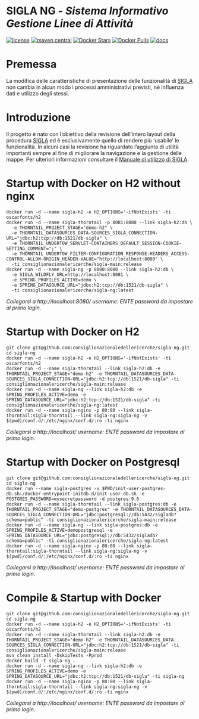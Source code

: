 # SIGLA NG - _Sistema Informativo Gestione Linee di Attività_

[![license](https://img.shields.io/badge/License-AGPL%20v3-blue.svg)](LICENSE)
[![maven central](https://img.shields.io/maven-central/v/it.cnr.si.sigla/sigla-ng.svg?style=flat)](https://mvnrepository.com/artifact/it.cnr.si.sigla/sigla-ng)
[![Docker Stars](https://img.shields.io/docker/stars/consiglionazionalericerche/sigla-ng.svg)](https://hub.docker.com/r/consiglionazionalericerche/sigla-ng/)
[![Docker Pulls](https://img.shields.io/docker/pulls/consiglionazionalericerche/sigla-ng.svg)](https://hub.docker.com/r/consiglionazionalericerche/sigla-ng/)
[![docs](https://img.shields.io/travis/consiglionazionaledellericerche/sigla-main.svg?label=docs)](https://consiglionazionaledellericerche.github.io/sigla-main)

# Premessa

La modifica delle caratteristiche di presentazione delle funzionalità di [SIGLA](https://github.com/consiglionazionaledellericerche/sigla-main) 
non cambia in alcun modo i processi amministrativi previsti, né influenza dati e utilizzo degli stessi.

# Introduzione

Il progetto è nato con l’obiettivo della revisione dell’intero layout della procedura [SIGLA](https://github.com/consiglionazionaledellericerche/sigla-main) 
ed è esclusivamente quello di rendere più ‘usabile’ le funzionalità. In alcuni casi la revisione ha riguardato l’aggiunta di utilità importanti sempre al fine di migliorare la navigazione e la gestione delle mappe.
Per ulteriori informazioni consultare il [Manuale di utilizzo di SIGLA](https://consiglionazionaledellericerche.github.io/sigla-main/nuovo_layout.html).             

# Startup with Docker on H2 without nginx
```shell script
docker run -d --name sigla-h2 -e H2_OPTIONS='-ifNotExists' -ti oscarfonts/h2
docker run -d --name sigla-thorntail -p 8081:8080 --link sigla-h2:db \
  -e THORNTAIL_PROJECT_STAGE="demo-h2" \
  -e THORNTAIL_DATASOURCES_DATA-SOURCES_SIGLA_CONNECTION-URL="jdbc:h2:tcp://db:1521/db-sigla" \
  -e THORNTAIL_UNDERTOW_SERVLET-CONTAINERS_DEFAULT_SESSION-COOKIE-SETTING_COMMENT=";" \
  -e THORNTAIL_UNDERTOW_FILTER-CONFIGURATION_RESPONSE-HEADERS_ACCESS-CONTROL-ALLOW-ORIGIN_HEADER-VALUE="http://localhost:8080" \
  -ti consiglionazionalericerche/sigla-main:release
docker run -d --name sigla-ng -p 8080:8080 --link sigla-h2:db \
  -e SIGLA_WILDFLY_URL=http://localhost:8081 \
  -e SPRING_PROFILES_ACTIVE=demo \
  -e SPRING_DATASOURCE_URL="jdbc:h2:tcp://db:1521/db-sigla" \
  -ti consiglionazionalericerche/sigla-ng:latest
```
_Collegarsi a http://localhost:8080/ username: ENTE password da impostare al primo login._

# Startup with Docker on H2
```shell script
git clone git@github.com:consiglionazionaledellericerche/sigla-ng.git
cd sigla-ng
docker run -d --name sigla-h2 -e H2_OPTIONS='-ifNotExists' -ti oscarfonts/h2
docker run -d --name sigla-thorntail --link sigla-h2:db -e THORNTAIL_PROJECT_STAGE="demo-h2" -e THORNTAIL_DATASOURCES_DATA-SOURCES_SIGLA_CONNECTION-URL="jdbc:h2:tcp://db:1521/db-sigla" -ti consiglionazionalericerche/sigla-main:release
docker run -d --name sigla-ng --link sigla-h2:db -e SPRING_PROFILES_ACTIVE=demo -e SPRING_DATASOURCE_URL="jdbc:h2:tcp://db:1521/db-sigla" -ti consiglionazionalericerche/sigla-ng:latest
docker run -d --name sigla-nginx -p 80:80 --link sigla-thorntail:sigla-thorntail --link sigla-ng:sigla-ng -v $(pwd)/conf.d/:/etc/nginx/conf.d/:ro -ti nginx
```
_Collegarsi a http://localhost/ username: ENTE password da impostare al primo login._

# Startup with Docker on Postgresql
```shell script
git clone git@github.com:consiglionazionaledellericerche/sigla-ng.git
cd sigla-ng
docker run --name sigla-postgres -v $PWD/init-user-postgres-db.sh:/docker-entrypoint-initdb.d/init-user-db.sh -e POSTGRES_PASSWORD=mysecretpassword -d postgres:9.6
docker run -d --name sigla-thorntail --link sigla-postgres:db -e THORNTAIL_PROJECT_STAGE="demo-postgres" -e THORNTAIL_DATASOURCES_DATA-SOURCES_SIGLA_CONNECTION-URL="jdbc:postgresql://db:5432/sigladb?schema=public" -ti consiglionazionalericerche/sigla-main:release
docker run -d --name sigla-ng --link sigla-postgres:db -e SPRING_PROFILES_ACTIVE=demopostgresql -e SPRING_DATASOURCE_URL="jdbc:postgresql://db:5432/sigladb?schema=public" -ti consiglionazionalericerche/sigla-ng:latest
docker run -d --name sigla-nginx -p 80:80 --link sigla-thorntail:sigla-thorntail --link sigla-ng:sigla-ng -v $(pwd)/conf.d/:/etc/nginx/conf.d/:ro -ti nginx
```
_Collegarsi a http://localhost/ username: ENTE password da impostare al primo login._
 
# Compile & Startup with Docker
```shell script
git clone git@github.com:consiglionazionaledellericerche/sigla-ng.git
cd sigla-ng
docker run -d --name sigla-h2 -e H2_OPTIONS='-ifNotExists' -ti oscarfonts/h2
docker run -d --name sigla-thorntail --link sigla-h2:db -e THORNTAIL_PROJECT_STAGE="demo-h2" -e THORNTAIL_DATASOURCES_DATA-SOURCES_SIGLA_CONNECTION-URL="jdbc:h2:tcp://db:1521/db-sigla" -ti consiglionazionalericerche/sigla-main:release
mvn clean install -DskipTests -Pprod
docker build -t sigla-ng .
docker run -d --name sigla-ng --link sigla-h2:db -e SPRING_PROFILES_ACTIVE=demo -e SPRING_DATASOURCE_URL="jdbc:h2:tcp://db:1521/db-sigla" -ti sigla-ng
docker run -d --name sigla-nginx -p 80:80 --link sigla-thorntail:sigla-thorntail --link sigla-ng:sigla-ng -v $(pwd)/conf.d/:/etc/nginx/conf.d/:ro -ti nginx
```
_Collegarsi a http://localhost/ username: ENTE password da impostare al primo login._
